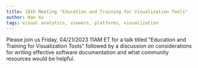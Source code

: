 ```yaml
---
title: 16th Meeting "Education and Training for Visualization Tools"
author: Han Xu
tags: visual analytics, viewers, platforms, visualization
---
```


Please join us Friday, 04/21/2023 11AM ET for a talk titled "Education and Training for Visualization Tools" followed by a discussion on considerations for writing effective software documentation and what community resources would be helpful.


